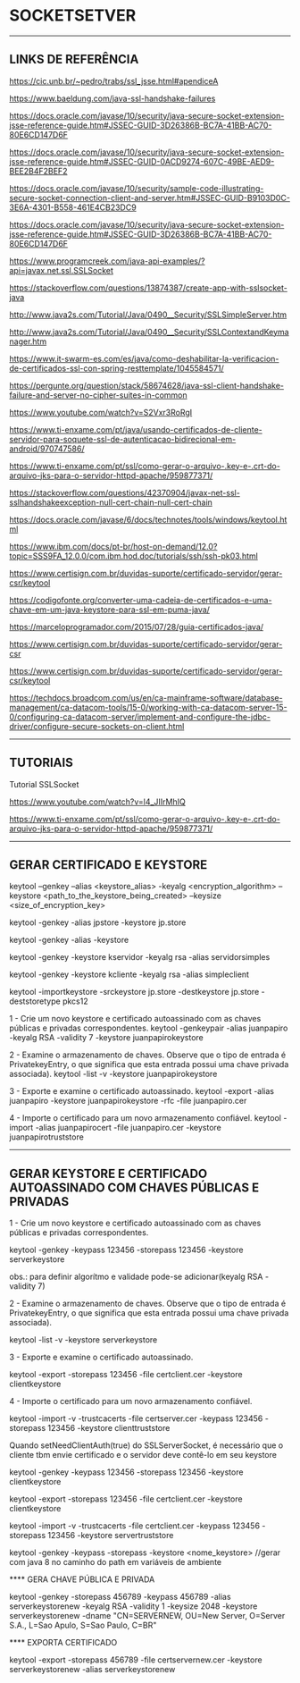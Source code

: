 # SOCKETSETVER

------------------------------------------------------------------------------------------------------------------------------------------------------------------------------------------
LINKS DE REFERÊNCIA
------------------------------------------------------------------------------------------------------------------------------------------------------------------------------------------

https://cic.unb.br/~pedro/trabs/ssl_jsse.html#apendiceA

https://www.baeldung.com/java-ssl-handshake-failures

https://docs.oracle.com/javase/10/security/java-secure-socket-extension-jsse-reference-guide.htm#JSSEC-GUID-3D26386B-BC7A-41BB-AC70-80E6CD147D6F

https://docs.oracle.com/javase/10/security/java-secure-socket-extension-jsse-reference-guide.htm#JSSEC-GUID-0ACD9274-607C-49BE-AED9-BEE2B4F2BEF2

https://docs.oracle.com/javase/10/security/sample-code-illustrating-secure-socket-connection-client-and-server.htm#JSSEC-GUID-B9103D0C-3E6A-4301-B558-461E4CB23DC9

https://docs.oracle.com/javase/10/security/java-secure-socket-extension-jsse-reference-guide.htm#JSSEC-GUID-3D26386B-BC7A-41BB-AC70-80E6CD147D6F

https://www.programcreek.com/java-api-examples/?api=javax.net.ssl.SSLSocket

https://stackoverflow.com/questions/13874387/create-app-with-sslsocket-java

http://www.java2s.com/Tutorial/Java/0490__Security/SSLSimpleServer.htm

http://www.java2s.com/Tutorial/Java/0490__Security/SSLContextandKeymanager.htm

https://www.it-swarm-es.com/es/java/como-deshabilitar-la-verificacion-de-certificados-ssl-con-spring-resttemplate/1045584571/

https://pergunte.org/question/stack/58674628/java-ssl-client-handshake-failure-and-server-no-cipher-suites-in-common

https://www.youtube.com/watch?v=S2Vxr3RoRgI

https://www.ti-enxame.com/pt/java/usando-certificados-de-cliente-servidor-para-soquete-ssl-de-autenticacao-bidirecional-em-android/970747586/

https://www.ti-enxame.com/pt/ssl/como-gerar-o-arquivo-.key-e-.crt-do-arquivo-jks-para-o-servidor-httpd-apache/959877371/

https://stackoverflow.com/questions/42370904/javax-net-ssl-sslhandshakeexception-null-cert-chain-null-cert-chain

https://docs.oracle.com/javase/6/docs/technotes/tools/windows/keytool.html

https://www.ibm.com/docs/pt-br/host-on-demand/12.0?topic=SSS9FA_12.0.0/com.ibm.hod.doc/tutorials/ssh/ssh-pk03.html

https://www.certisign.com.br/duvidas-suporte/certificado-servidor/gerar-csr/keytool

https://codigofonte.org/converter-uma-cadeia-de-certificados-e-uma-chave-em-um-java-keystore-para-ssl-em-puma-java/

https://marceloprogramador.com/2015/07/28/guia-certificados-java/

https://www.certisign.com.br/duvidas-suporte/certificado-servidor/gerar-csr

https://www.certisign.com.br/duvidas-suporte/certificado-servidor/gerar-csr/keytool

https://techdocs.broadcom.com/us/en/ca-mainframe-software/database-management/ca-datacom-tools/15-0/working-with-ca-datacom-server-15-0/configuring-ca-datacom-server/implement-and-configure-the-jdbc-driver/configure-secure-sockets-on-client.html



------------------------------------------------------------------------------------------------------------------------------------------------------------------------------------------

TUTORIAIS
------------------------------------------------------------------------------------------------------------------------------------------------------------------------------------------

Tutorial SSLSocket

https://www.youtube.com/watch?v=l4_JIIrMhIQ

https://www.ti-enxame.com/pt/ssl/como-gerar-o-arquivo-.key-e-.crt-do-arquivo-jks-para-o-servidor-httpd-apache/959877371/

------------------------------------------------------------------------------------------------------------------------------------------------------------------------------------------
GERAR CERTIFICADO E KEYSTORE
-----------------------------------------------------------------------------------------------------------------------------------------------------------------------------------------

keytool –genkey –alias <keystore_alias> -keyalg <encryption_algorithm> –keystore <path_to_the_keystore_being_created> –keysize <size_of_encryption_key>

keytool -genkey -alias jpstore -keystore jp.store 

keytool -genkey -alias <meualias> -keystore <meustore>

keytool -genkey -keystore kservidor -keyalg rsa -alias servidorsimples

keytool -genkey -keystore kcliente -keyalg rsa -alias simpleclient

keytool -importkeystore -srckeystore jp.store -destkeystore jp.store -deststoretype pkcs12

1 - Crie um novo keystore e certificado autoassinado com as chaves públicas e privadas correspondentes.
keytool -genkeypair -alias juanpapiro -keyalg RSA -validity 7 -keystore juanpapirokeystore

2 - Examine o armazenamento de chaves. Observe que o tipo de entrada é PrivatekeyEntry, o que significa que esta entrada possui uma chave privada associada).
keytool -list -v -keystore juanpapirokeystore

3 - Exporte e examine o certificado autoassinado.
keytool -export -alias juanpapiro -keystore juanpapirokeystore -rfc -file juanpapiro.cer 

4 - Importe o certificado para um novo armazenamento confiável.
keytool -import -alias juanpapirocert -file juanpapiro.cer -keystore juanpapirotruststore


------------------------------------------------------------------------------------------------------------------------------------------------------------------------------------------
GERAR KEYSTORE E CERTIFICADO AUTOASSINADO COM CHAVES PÚBLICAS E PRIVADAS
-----------------------------------------------------------------------------------------------------------------------------------------------------------------------------------------

1 - Crie um novo keystore e certificado autoassinado com as chaves públicas e privadas correspondentes.

keytool -genkey -keypass 123456 -storepass 123456 -keystore serverkeystore

obs.: para definir algorítmo e validade pode-se adicionar(keyalg RSA -validity 7)  

2 - Examine o armazenamento de chaves. Observe que o tipo de entrada é PrivatekeyEntry, o que significa que esta entrada possui uma chave privada associada).

keytool -list -v -keystore serverkeystore

3 - Exporte e examine o certificado autoassinado.

keytool -export -storepass 123456 -file certclient.cer -keystore clientkeystore

4 - Importe o certificado para um novo armazenamento confiável.

keytool -import -v -trustcacerts -file certserver.cer -keypass 123456 -storepass 123456 -keystore clienttruststore


Quando setNeedClientAuth(true) do SSLServerSocket, é necessário que o cliente tbm envie certificado e o servidor deve contê-lo em seu keystore

keytool -genkey -keypass 123456 -storepass 123456 -keystore clientkeystore

keytool -export -storepass 123456 -file certclient.cer -keystore clientkeystore

keytool -import -v -trustcacerts -file certclient.cer -keypass 123456 -storepass 123456 -keystore servertruststore

keytool -genkey -keypass <senha> -storepass <senha> -keystore <nome_keystore> //gerar com java 8 no caminho do path em variáveis de ambiente

**** GERA CHAVE PÚBLICA E PRIVADA

keytool -genkey -storepass 456789 -keypass 456789 -alias serverkeystorenew -keyalg RSA -validity 1 -keysize 2048 -keystore serverkeystorenew -dname "CN=SERVERNEW, OU=New Server, O=Server S.A., L=Sao Apulo, S=Sao Paulo, C=BR"

**** EXPORTA CERTIFICADO

keytool -export -storepass 456789 -file certservernew.cer -keystore serverkeystorenew -alias serverkeystorenew
